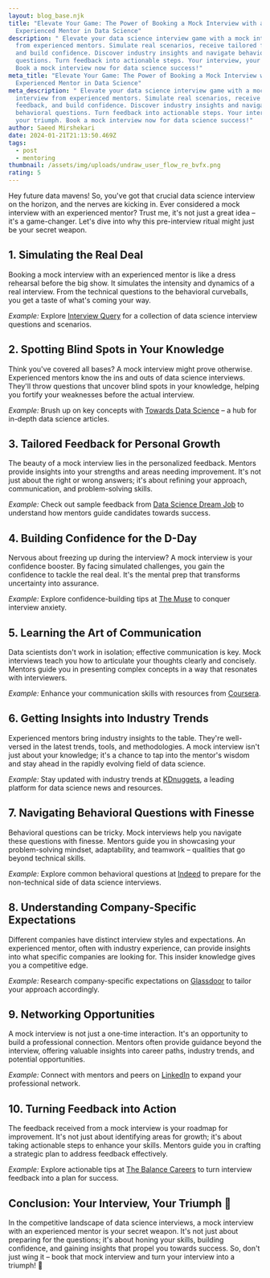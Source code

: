 ```yaml
---
layout: blog_base.njk
title: "Elevate Your Game: The Power of Booking a Mock Interview with an
  Experienced Mentor in Data Science"
description: " Elevate your data science interview game with a mock interview
  from experienced mentors. Simulate real scenarios, receive tailored feedback,
  and build confidence. Discover industry insights and navigate behavioral
  questions. Turn feedback into actionable steps. Your interview, your triumph.
  Book a mock interview now for data science success!"
meta_title: "Elevate Your Game: The Power of Booking a Mock Interview with an
  Experienced Mentor in Data Science"
meta_description: " Elevate your data science interview game with a mock
  interview from experienced mentors. Simulate real scenarios, receive tailored
  feedback, and build confidence. Discover industry insights and navigate
  behavioral questions. Turn feedback into actionable steps. Your interview,
  your triumph. Book a mock interview now for data science success!"
author: Saeed Mirshekari
date: 2024-01-21T21:13:50.469Z
tags:
  - post
  - mentoring
thumbnail: /assets/img/uploads/undraw_user_flow_re_bvfx.png
rating: 5
---
```



Hey future data mavens! So, you've got that crucial data science interview on the horizon, and the nerves are kicking in. Ever considered a mock interview with an experienced mentor? Trust me, it's not just a great idea – it's a game-changer. Let's dive into why this pre-interview ritual might just be your secret weapon.

## 1. **Simulating the Real Deal**
Booking a mock interview with an experienced mentor is like a dress rehearsal before the big show. It simulates the intensity and dynamics of a real interview. From the technical questions to the behavioral curveballs, you get a taste of what's coming your way.

*Example:* Explore [Interview Query](https://www.interviewquery.com/) for a collection of data science interview questions and scenarios.

## 2. **Spotting Blind Spots in Your Knowledge**
Think you've covered all bases? A mock interview might prove otherwise. Experienced mentors know the ins and outs of data science interviews. They'll throw questions that uncover blind spots in your knowledge, helping you fortify your weaknesses before the actual interview.

*Example:* Brush up on key concepts with [Towards Data Science](https://towardsdatascience.com/) – a hub for in-depth data science articles.

## 3. **Tailored Feedback for Personal Growth**
The beauty of a mock interview lies in the personalized feedback. Mentors provide insights into your strengths and areas needing improvement. It's not just about the right or wrong answers; it's about refining your approach, communication, and problem-solving skills.

*Example:* Check out sample feedback from [Data Science Dream Job](https://datasciencedreamjob.com/) to understand how mentors guide candidates towards success.

## 4. **Building Confidence for the D-Day**
Nervous about freezing up during the interview? A mock interview is your confidence booster. By facing simulated challenges, you gain the confidence to tackle the real deal. It's the mental prep that transforms uncertainty into assurance.

*Example:* Explore confidence-building tips at [The Muse](https://www.themuse.com/) to conquer interview anxiety.

## 5. **Learning the Art of Communication**
Data scientists don't work in isolation; effective communication is key. Mock interviews teach you how to articulate your thoughts clearly and concisely. Mentors guide you in presenting complex concepts in a way that resonates with interviewers.

*Example:* Enhance your communication skills with resources from [Coursera](https://www.coursera.org/).

## 6. **Getting Insights into Industry Trends**
Experienced mentors bring industry insights to the table. They're well-versed in the latest trends, tools, and methodologies. A mock interview isn't just about your knowledge; it's a chance to tap into the mentor's wisdom and stay ahead in the rapidly evolving field of data science.

*Example:* Stay updated with industry trends at [KDnuggets](https://www.kdnuggets.com/), a leading platform for data science news and resources.

## 7. **Navigating Behavioral Questions with Finesse**
Behavioral questions can be tricky. Mock interviews help you navigate these questions with finesse. Mentors guide you in showcasing your problem-solving mindset, adaptability, and teamwork – qualities that go beyond technical skills.

*Example:* Explore common behavioral questions at [Indeed](https://www.indeed.com/) to prepare for the non-technical side of data science interviews.

## 8. **Understanding Company-Specific Expectations**
Different companies have distinct interview styles and expectations. An experienced mentor, often with industry experience, can provide insights into what specific companies are looking for. This insider knowledge gives you a competitive edge.

*Example:* Research company-specific expectations on [Glassdoor](https://www.glassdoor.com/) to tailor your approach accordingly.

## 9. **Networking Opportunities**
A mock interview is not just a one-time interaction. It's an opportunity to build a professional connection. Mentors often provide guidance beyond the interview, offering valuable insights into career paths, industry trends, and potential opportunities.

*Example:* Connect with mentors and peers on [LinkedIn](https://www.linkedin.com/) to expand your professional network.

## 10. **Turning Feedback into Action**
The feedback received from a mock interview is your roadmap for improvement. It's not just about identifying areas for growth; it's about taking actionable steps to enhance your skills. Mentors guide you in crafting a strategic plan to address feedback effectively.

*Example:* Explore actionable tips at [The Balance Careers](https://www.thebalancecareers.com/) to turn interview feedback into a plan for success.

## Conclusion: Your Interview, Your Triumph 🚀

In the competitive landscape of data science interviews, a mock interview with an experienced mentor is your secret weapon. It's not just about preparing for the questions; it's about honing your skills, building confidence, and gaining insights that propel you towards success. So, don't just wing it – book that mock interview and turn your interview into a triumph! 🌟